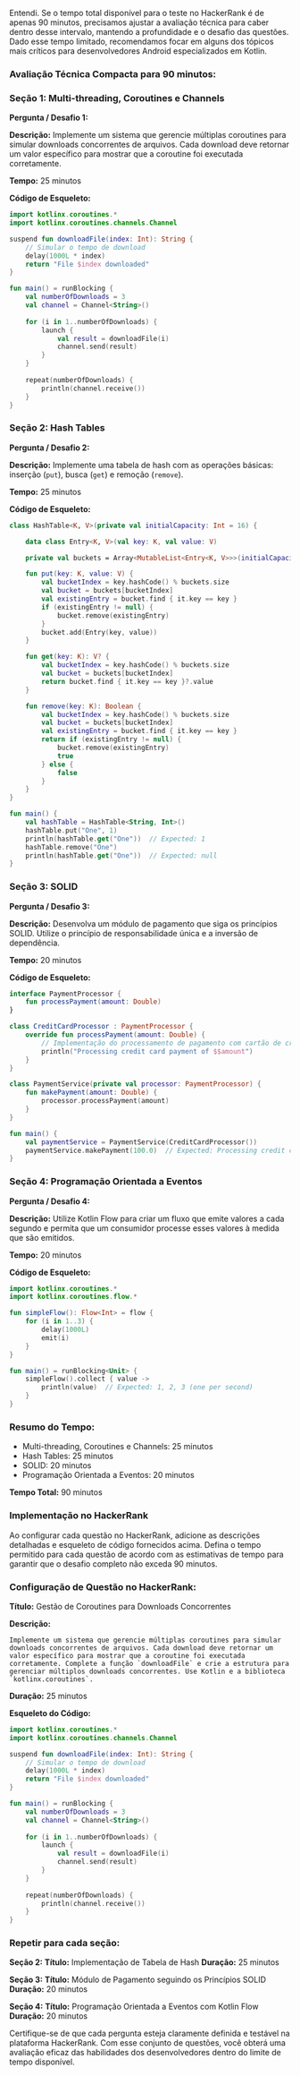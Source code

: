 Entendi. Se o tempo total disponível para o teste no HackerRank é de apenas 90 minutos, precisamos ajustar a avaliação técnica para caber dentro desse intervalo, mantendo a profundidade e o desafio das questões. Dado esse tempo limitado, recomendamos focar em alguns dos tópicos mais críticos para desenvolvedores Android especializados em Kotlin.

### Avaliação Técnica Compacta para 90 minutos:

### Seção 1: Multi-threading, Coroutines e Channels

**Pergunta / Desafio 1:**

**Descrição:** Implemente um sistema que gerencie múltiplas coroutines para simular downloads concorrentes de arquivos. Cada download deve retornar um valor específico para mostrar que a coroutine foi executada corretamente.

**Tempo:** 25 minutos

**Código de Esqueleto:**
```kotlin
import kotlinx.coroutines.*
import kotlinx.coroutines.channels.Channel

suspend fun downloadFile(index: Int): String {
    // Simular o tempo de download
    delay(1000L * index)
    return "File $index downloaded"
}

fun main() = runBlocking {
    val numberOfDownloads = 3
    val channel = Channel<String>()
    
    for (i in 1..numberOfDownloads) {
        launch {
            val result = downloadFile(i)
            channel.send(result)
        }
    }
    
    repeat(numberOfDownloads) {
        println(channel.receive())
    }
}
```

### Seção 2: Hash Tables

**Pergunta / Desafio 2:**

**Descrição:** Implemente uma tabela de hash com as operações básicas: inserção (`put`), busca (`get`) e remoção (`remove`).

**Tempo:** 25 minutos

**Código de Esqueleto:**
```kotlin
class HashTable<K, V>(private val initialCapacity: Int = 16) {

    data class Entry<K, V>(val key: K, val value: V)

    private val buckets = Array<MutableList<Entry<K, V>>>(initialCapacity) { mutableListOf() }

    fun put(key: K, value: V) {
        val bucketIndex = key.hashCode() % buckets.size
        val bucket = buckets[bucketIndex]
        val existingEntry = bucket.find { it.key == key }
        if (existingEntry != null) {
            bucket.remove(existingEntry)
        }
        bucket.add(Entry(key, value))
    }

    fun get(key: K): V? {
        val bucketIndex = key.hashCode() % buckets.size
        val bucket = buckets[bucketIndex]
        return bucket.find { it.key == key }?.value
    }

    fun remove(key: K): Boolean {
        val bucketIndex = key.hashCode() % buckets.size
        val bucket = buckets[bucketIndex]
        val existingEntry = bucket.find { it.key == key }
        return if (existingEntry != null) {
            bucket.remove(existingEntry)
            true
        } else {
            false
        }
    }
}

fun main() {
    val hashTable = HashTable<String, Int>()
    hashTable.put("One", 1)
    println(hashTable.get("One"))  // Expected: 1
    hashTable.remove("One")
    println(hashTable.get("One"))  // Expected: null
}
```

### Seção 3: SOLID

**Pergunta / Desafio 3:**

**Descrição:** Desenvolva um módulo de pagamento que siga os princípios SOLID. Utilize o princípio de responsabilidade única e a inversão de dependência.

**Tempo:** 20 minutos

**Código de Esqueleto:**
```kotlin
interface PaymentProcessor {
    fun processPayment(amount: Double)
}

class CreditCardProcessor : PaymentProcessor {
    override fun processPayment(amount: Double) {
        // Implementação do processamento de pagamento com cartão de crédito
        println("Processing credit card payment of $$amount")
    }
}

class PaymentService(private val processor: PaymentProcessor) {
    fun makePayment(amount: Double) {
        processor.processPayment(amount)
    }
}

fun main() {
    val paymentService = PaymentService(CreditCardProcessor())
    paymentService.makePayment(100.0)  // Expected: Processing credit card payment of $100.0
}
```

### Seção 4: Programação Orientada a Eventos

**Pergunta / Desafio 4:**

**Descrição:** Utilize Kotlin Flow para criar um fluxo que emite valores a cada segundo e permita que um consumidor processe esses valores à medida que são emitidos.

**Tempo:** 20 minutos

**Código de Esqueleto:**
```kotlin
import kotlinx.coroutines.*
import kotlinx.coroutines.flow.*

fun simpleFlow(): Flow<Int> = flow {
    for (i in 1..3) {
        delay(1000L)
        emit(i)
    }
}

fun main() = runBlocking<Unit> {
    simpleFlow().collect { value ->
        println(value)  // Expected: 1, 2, 3 (one per second)
    }
}
```

### Resumo do Tempo:

- Multi-threading, Coroutines e Channels: 25 minutos
- Hash Tables: 25 minutos
- SOLID: 20 minutos
- Programação Orientada a Eventos: 20 minutos

**Tempo Total:** 90 minutos

### Implementação no HackerRank

Ao configurar cada questão no HackerRank, adicione as descrições detalhadas e esqueleto de código fornecidos acima. Defina o tempo permitido para cada questão de acordo com as estimativas de tempo para garantir que o desafio completo não exceda 90 minutos.

### Configuração de Questão no HackerRank:

**Título:** Gestão de Coroutines para Downloads Concorrentes

**Descrição:**
```plaintext
Implemente um sistema que gerencie múltiplas coroutines para simular downloads concorrentes de arquivos. Cada download deve retornar um valor específico para mostrar que a coroutine foi executada corretamente. Complete a função `downloadFile` e crie a estrutura para gerenciar múltiplos downloads concorrentes. Use Kotlin e a biblioteca `kotlinx.coroutines`.
```

**Duração:** 25 minutos

**Esqueleto do Código:**
```kotlin
import kotlinx.coroutines.*
import kotlinx.coroutines.channels.Channel

suspend fun downloadFile(index: Int): String {
    // Simular o tempo de download
    delay(1000L * index)
    return "File $index downloaded"
}

fun main() = runBlocking {
    val numberOfDownloads = 3
    val channel = Channel<String>()
    
    for (i in 1..numberOfDownloads) {
        launch {
            val result = downloadFile(i)
            channel.send(result)
        }
    }
    
    repeat(numberOfDownloads) {
        println(channel.receive())
    }
}
```

### Repetir para cada seção:

**Seção 2:**
**Título:** Implementação de Tabela de Hash
**Duração:** 25 minutos

**Seção 3:**
**Título:** Módulo de Pagamento seguindo os Princípios SOLID
**Duração:** 20 minutos

**Seção 4:**
**Título:** Programação Orientada a Eventos com Kotlin Flow
**Duração:** 20 minutos

Certifique-se de que cada pergunta esteja claramente definida e testável na plataforma HackerRank. Com esse conjunto de questões, você obterá uma avaliação eficaz das habilidades dos desenvolvedores dentro do limite de tempo disponível.
